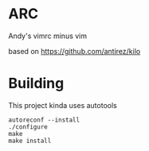 # ARC

Andy's vimrc minus vim

based on https://github.com/antirez/kilo

# Building
This project kinda uses autotools

```
autoreconf --install
./configure
make
make install
```
